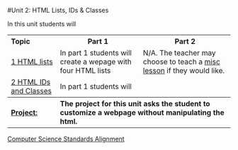 #Unit 2: HTML Lists, IDs & Classes 

In this unit students will 

<table>
<tr>
	<th align="left">Topic</th>
	<th>Part 1</th>
	<th>Part 2</th>
</tr>
<tr>
	<td align="left"> <a href="topics/topic1">1 HTML lists</a> </td>
	<td>In part 1 students will create a wepage with four HTML lists  </td>
	<td>N/A. The teacher may choose to teach a <a href="../../../miscLessons">misc lesson</a> if they would like.</td>
</tr>
<tr>
	<td align="left"> <a href="topics/topic2">2 HTML IDs and Classes</a> </td>
	<td>In part 1 students will   </td>
	<td></td>
</tr>
<tr>
	<th align="left"><a href ="projects/project1" >Project: </a> </th>
	<th align="left" colspan="2">The project for this unit asks the student to customize a webpage without manipulating the html. </th>
</table>


[Computer Science Standards Alignment](csStandards.md)



